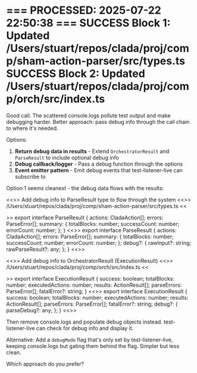 === PROCESSED: 2025-07-22 22:50:38 ===
SUCCESS Block 1: Updated /Users/stuart/repos/clada/proj/comp/sham-action-parser/src/types.ts
SUCCESS Block 2: Updated /Users/stuart/repos/clada/proj/comp/orch/src/index.ts
===

Good call. The scattered console.logs pollute test output and make debugging harder. Better approach: pass debug info through the call chain to where it's needed.

Options:

1. **Return debug data in results** - Extend `OrchestratorResult` and `ParseResult` to include optional debug info
2. **Debug callback/logger** - Pass a debug function through the options
3. **Event emitter pattern** - Emit debug events that test-listener-live can subscribe to

Option 1 seems cleanest - the debug data flows with the results:

<<<EXPLANATION>>>
Add debug info to ParseResult type to flow through the system
<<<FILE>>>
/Users/stuart/repos/clada/proj/comp/sham-action-parser/src/types.ts
<<<SEARCH>>>
export interface ParseResult {
  actions: CladaAction[];
  errors: ParseError[];
  summary: {
    totalBlocks: number;
    successCount: number;
    errorCount: number;
  };
}
<<<REPLACE>>>
export interface ParseResult {
  actions: CladaAction[];
  errors: ParseError[];
  summary: {
    totalBlocks: number;
    successCount: number;
    errorCount: number;
  };
  debug?: {
    rawInput?: string;
    rawParseResult?: any;
  };
}
<<<END>>>

<<<EXPLANATION>>>
Add debug info to OrchestratorResult (ExecutionResult)
<<<FILE>>>
/Users/stuart/repos/clada/proj/comp/orch/src/index.ts
<<<SEARCH>>>
export interface ExecutionResult {
  success: boolean;
  totalBlocks: number;
  executedActions: number;
  results: ActionResult[];
  parseErrors: ParseError[];
  fatalError?: string;
}
<<<REPLACE>>>
export interface ExecutionResult {
  success: boolean;
  totalBlocks: number;
  executedActions: number;
  results: ActionResult[];
  parseErrors: ParseError[];
  fatalError?: string;
  debug?: {
    parseDebug?: any;
  };
}
<<<END>>>

Then remove console.logs and populate debug objects instead. test-listener-live can check for debug info and display it.

Alternative: Add a `debugMode` flag that's only set by test-listener-live, keeping console.logs but gating them behind the flag. Simpler but less clean.

Which approach do you prefer?